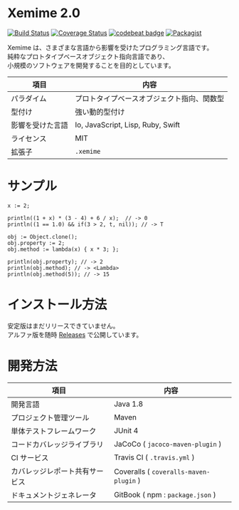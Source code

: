 # Xemime 2.0

[![Build Status](https://travis-ci.org/0918nobita/Xemime-2.png)](https://travis-ci.org/0918nobita/Xemime-2)  [![Coverage Status](https://coveralls.io/repos/github/0918nobita/Xemime-2/badge.svg?branch=master)](https://coveralls.io/github/0918nobita/Xemime-2?branch=master)  [![codebeat badge](https://codebeat.co/badges/d82dec15-a4ee-4bf3-a6d2-41022a1812f6)](https://codebeat.co/projects/github-com-0918nobita-xemime-2-master)  [![Packagist](https://img.shields.io/packagist/l/doctrine/orm.svg)]()

Xemime は、さまざまな言語から影響を受けたプログラミング言語です。<br>
純粋なプロトタイプベースオブジェクト指向言語であり、<br>
小規模のソフトウェアを開発することを目的としています。

| 項目 | 内容 |
| --- | --- |
| パラダイム | プロトタイプベースオブジェクト指向、関数型 |
| 型付け | 強い動的型付け |
| 影響を受けた言語 | Io, JavaScript, Lisp, Ruby, Swift |
| ライセンス | MIT |
| 拡張子 | ``.xemime`` |

# サンプル

```
x := 2;

println((1 + x) * (3 - 4) + 6 / x);  // -> 0
println((1 == 1.0) && if(3 > 2, t, nil)); // -> T

obj := Object.clone();
obj.property := 2;
obj.method := lambda(x) { x * 3; };

println(obj.property); // -> 2
println(obj.method); // -> <Lambda>
println(obj.method(5)); // -> 15
```

# インストール方法

安定版はまだリリースできていません。<br>
アルファ版を随時 [Releases](https://github.com/0918nobita/Xemime-2/releases) で公開しています。

# 開発方法

| 項目 | 内容 |
| ---- | ---- |
| 開発言語 | Java 1.8 |
| プロジェクト管理ツール | Maven |
| 単体テストフレームワーク | JUnit 4 |
| コードカバレッジライブラリ | JaCoCo ( ``jacoco-maven-plugin`` ) |
| CI サービス | Travis CI ( ``.travis.yml`` ) |
| カバレッジレポート共有サービス | Coveralls ( ``coveralls-maven-plugin`` ) |
| ドキュメントジェネレータ | GitBook ( npm : ``package.json`` ) |
